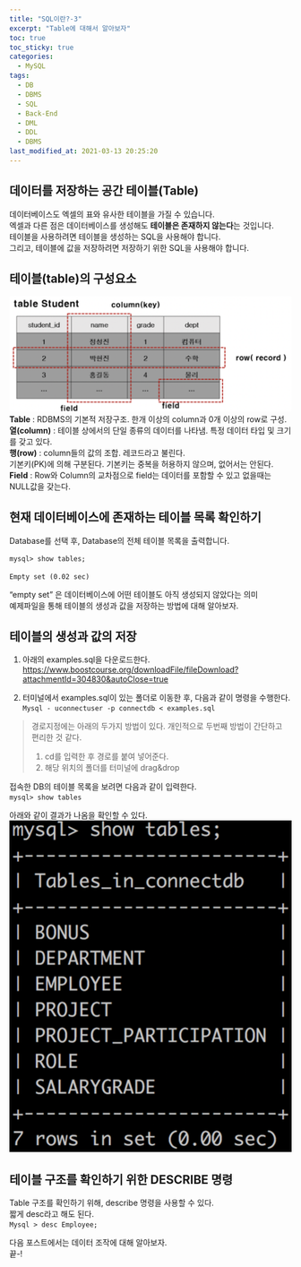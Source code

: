 ```yaml
---
title: "SQL이란?-3"
excerpt: "Table에 대해서 알아보자"
toc: true
toc_sticky: true
categories:
  - MySQL
tags:
  - DB
  - DBMS
  - SQL
  - Back-End
  - DML
  - DDL
  - DBMS
last_modified_at: 2021-03-13 20:25:20
---
```


## 데이터를 저장하는 공간 테이블(Table)
데이터베이스도 엑셀의 표와 유사한 테이블을 가질 수 있습니다.  
엑셀과 다른 점은 데이터베이스를 생성해도 **테이블은 존재하지 않는다**는 것입니다.  
테이블을 사용하려면 테이블을 생성하는 SQL을 사용해야 합니다.  
그리고, 테이블에 값을 저장하려면 저장하기 위한 SQL을 사용해야 합니다.  

## 테이블(table)의 구성요소
![sql](/assets/images/sql3.png)  
**Table** : RDBMS의 기본적 저장구조. 한개 이상의 column과 0개 이상의 row로 구성.  
**열(column)** : 테이블 상에서의 단일 종류의 데이터를 나타냄. 특정 데이터 타입 및 크기를 갖고 있다.  
**행(row)** : column들의 값의 조합. 레코드라고 불린다.  
        기본키(PK)에 의해 구분된다. 기본키는 중복을 허용하지 않으며, 없어서는 안된다.  
**Field** : Row와 Column의 교차점으로 field는 데이터를 포함할 수 있고 없을때는 NULL값을 갖는다.  

## 현재 데이터베이스에 존재하는 테이블 목록 확인하기
Database를 선택 후, Database의 전체 테이블 목록을 출력합니다.
```
mysql> show tables;

Empty set (0.02 sec)
```
“empty set” 은  데이터베이스에 어떤 테이블도 아직 생성되지 않았다는 의미  
예제파일을 통해 테이블의 생성과 값을 저장하는 방법에 대해 알아보자.  

## 테이블의 생성과 값의 저장
1. 아래의 examples.sql을 다운로드한다.
https://www.boostcourse.org/downloadFile/fileDownload?attachmentId=304830&autoClose=true

2. 터미널에서 examples.sql이 있는 폴더로 이동한 후, 다음과 같이 명령을 수행한다.  
   `Mysql - uconnectuser -p connectdb < examples.sql`
> 경로지정에는 아래의 두가지 방법이 있다.
> 개인적으로 두번째 방법이 간단하고 편리한 것 같다.
> 1. cd를 입력한 후 경로를 붙여 넣어준다.
> 2. 해당 위치의 폴더를 터미널에 drag&drop  
  
접속한 DB의 테이블 목록을 보려면 다음과 같이 입력한다.  
`mysql> show tables`

아래와 같이 결과가 나옴을 확인할 수 있다.  
![sql](/assets/images/sql4.png)  

## 테이블 구조를 확인하기 위한 DESCRIBE 명령
Table 구조를 확인하기 위해, describe 명령을 사용할 수 있다.  
짧게 desc라고 해도 된다.  
`Mysql > desc Employee;`

다음 포스트에서는 데이터 조작에 대해 알아보자.  
끝-!